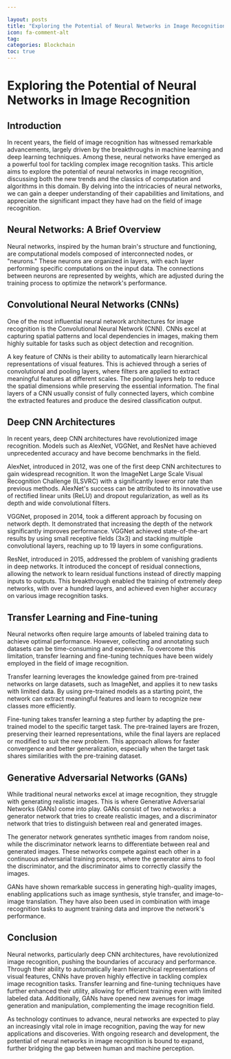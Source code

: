 ```yaml
---

layout: posts
title: "Exploring the Potential of Neural Networks in Image Recognition"
icon: fa-comment-alt
tag:      
categories: Blockchain
toc: true
---
```




# Exploring the Potential of Neural Networks in Image Recognition

## Introduction

In recent years, the field of image recognition has witnessed remarkable advancements, largely driven by the breakthroughs in machine learning and deep learning techniques. Among these, neural networks have emerged as a powerful tool for tackling complex image recognition tasks. This article aims to explore the potential of neural networks in image recognition, discussing both the new trends and the classics of computation and algorithms in this domain. By delving into the intricacies of neural networks, we can gain a deeper understanding of their capabilities and limitations, and appreciate the significant impact they have had on the field of image recognition.

## Neural Networks: A Brief Overview

Neural networks, inspired by the human brain's structure and functioning, are computational models composed of interconnected nodes, or "neurons." These neurons are organized in layers, with each layer performing specific computations on the input data. The connections between neurons are represented by weights, which are adjusted during the training process to optimize the network's performance.

## Convolutional Neural Networks (CNNs)

One of the most influential neural network architectures for image recognition is the Convolutional Neural Network (CNN). CNNs excel at capturing spatial patterns and local dependencies in images, making them highly suitable for tasks such as object detection and recognition.

A key feature of CNNs is their ability to automatically learn hierarchical representations of visual features. This is achieved through a series of convolutional and pooling layers, where filters are applied to extract meaningful features at different scales. The pooling layers help to reduce the spatial dimensions while preserving the essential information. The final layers of a CNN usually consist of fully connected layers, which combine the extracted features and produce the desired classification output.

## Deep CNN Architectures

In recent years, deep CNN architectures have revolutionized image recognition. Models such as AlexNet, VGGNet, and ResNet have achieved unprecedented accuracy and have become benchmarks in the field.

AlexNet, introduced in 2012, was one of the first deep CNN architectures to gain widespread recognition. It won the ImageNet Large Scale Visual Recognition Challenge (ILSVRC) with a significantly lower error rate than previous methods. AlexNet's success can be attributed to its innovative use of rectified linear units (ReLU) and dropout regularization, as well as its depth and wide convolutional filters.

VGGNet, proposed in 2014, took a different approach by focusing on network depth. It demonstrated that increasing the depth of the network significantly improves performance. VGGNet achieved state-of-the-art results by using small receptive fields (3x3) and stacking multiple convolutional layers, reaching up to 19 layers in some configurations.

ResNet, introduced in 2015, addressed the problem of vanishing gradients in deep networks. It introduced the concept of residual connections, allowing the network to learn residual functions instead of directly mapping inputs to outputs. This breakthrough enabled the training of extremely deep networks, with over a hundred layers, and achieved even higher accuracy on various image recognition tasks.

## Transfer Learning and Fine-tuning

Neural networks often require large amounts of labeled training data to achieve optimal performance. However, collecting and annotating such datasets can be time-consuming and expensive. To overcome this limitation, transfer learning and fine-tuning techniques have been widely employed in the field of image recognition.

Transfer learning leverages the knowledge gained from pre-trained networks on large datasets, such as ImageNet, and applies it to new tasks with limited data. By using pre-trained models as a starting point, the network can extract meaningful features and learn to recognize new classes more efficiently.

Fine-tuning takes transfer learning a step further by adapting the pre-trained model to the specific target task. The pre-trained layers are frozen, preserving their learned representations, while the final layers are replaced or modified to suit the new problem. This approach allows for faster convergence and better generalization, especially when the target task shares similarities with the pre-training dataset.

## Generative Adversarial Networks (GANs)

While traditional neural networks excel at image recognition, they struggle with generating realistic images. This is where Generative Adversarial Networks (GANs) come into play. GANs consist of two networks: a generator network that tries to create realistic images, and a discriminator network that tries to distinguish between real and generated images.

The generator network generates synthetic images from random noise, while the discriminator network learns to differentiate between real and generated images. These networks compete against each other in a continuous adversarial training process, where the generator aims to fool the discriminator, and the discriminator aims to correctly classify the images.

GANs have shown remarkable success in generating high-quality images, enabling applications such as image synthesis, style transfer, and image-to-image translation. They have also been used in combination with image recognition tasks to augment training data and improve the network's performance.

## Conclusion

Neural networks, particularly deep CNN architectures, have revolutionized image recognition, pushing the boundaries of accuracy and performance. Through their ability to automatically learn hierarchical representations of visual features, CNNs have proven highly effective in tackling complex image recognition tasks. Transfer learning and fine-tuning techniques have further enhanced their utility, allowing for efficient training even with limited labeled data. Additionally, GANs have opened new avenues for image generation and manipulation, complementing the image recognition field.

As technology continues to advance, neural networks are expected to play an increasingly vital role in image recognition, paving the way for new applications and discoveries. With ongoing research and development, the potential of neural networks in image recognition is bound to expand, further bridging the gap between human and machine perception.